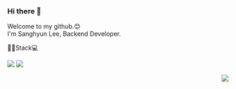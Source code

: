 ### Hi there 👋

<!--
**kimkuan/kimkuan** is a ✨ _special_ ✨ repository because its `README.md` (this file) appears on your GitHub profile.

Here are some ideas to get you started:

- 🔭 I’m currently working on ...
- 🌱 I’m currently learning ...
- 👯 I’m looking to collaborate on ...
- 🤔 I’m looking for help with ...
- 💬 Ask me about ...
- 📫 How to reach me: ...
- 😄 Pronouns: ...
- ⚡ Fun fact: ...
-->

Welcome to my github.😊 <br>
I'm Sanghyun Lee, Backend Developer.

<p align='center'>
  <p>🙋‍♀️Stack💻</p>
  <p>
    <img src="https://img.shields.io/badge/Spring-6DB33F?style=flat-square&logo=Spring&logoColor=white">
    <a href="#" target="_blank"><img src="https://img.shields.io/badge/Velog-20c997?style=flat-square&logo=Vimeo&logoColor=white"/></a>
  </p>
</p>


<img align='right' src="http://mazassumnida.wtf/api/v2/generate_badge?boj=zxd46">
